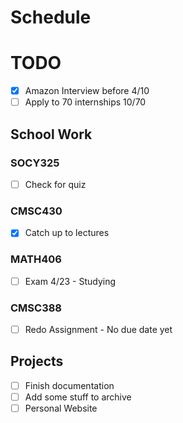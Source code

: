 # Schedule
# TODO
- [X] Amazon Interview before 4/10
- [ ] Apply to 70 internships 10/70

## School Work
### SOCY325
- [ ] Check for quiz

### CMSC430
- [X] Catch up to lectures 
  
### MATH406
- [ ] Exam 4/23 - Studying

### CMSC388
- [ ] Redo Assignment - No due date yet

## Projects
- [ ] Finish documentation 
- [ ] Add some stuff to archive
- [ ] Personal Website
